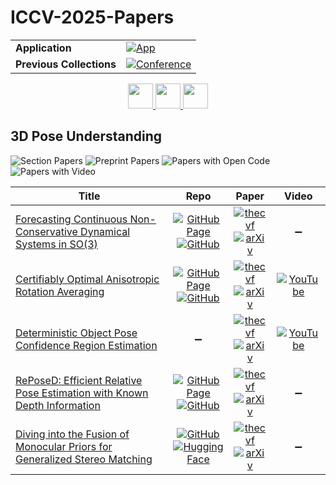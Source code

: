 # ICCV-2025-Papers

<table>
    <tr>
        <td><strong>Application</strong></td>
        <td>
            <a href="https://huggingface.co/spaces/DmitryRyumin/NewEraAI-Papers" style="float:left;">
                <img src="https://img.shields.io/badge/🤗-NewEraAI--Papers-FFD21F.svg" alt="App" />
            </a>
        </td>
    </tr>
    <tr>
        <td><strong>Previous Collections</strong></td>
        <td>
            <a href="https://github.com/DmitryRyumin/ICCV-2023-25-Papers/blob/main/README_2023.md">
                <img src="http://img.shields.io/badge/ICCV-2023-0073AE.svg" alt="Conference">
            </a>
        </td>
    </tr>
</table>

<div align="center">
    <a href="https://github.com/DmitryRyumin/ICCV-2023-25-Papers/blob/main/sections/2025/main/human-modeling.md">
        <img src="https://cdn.jsdelivr.net/gh/DmitryRyumin/NewEraAI-Papers@main/images/left.svg" width="40" alt="" />
    </a>
    <a href="https://github.com/DmitryRyumin/ICCV-2023-25-Papers/">
        <img src="https://cdn.jsdelivr.net/gh/DmitryRyumin/NewEraAI-Papers@main/images/home.svg" width="40" alt="" />
    </a>
    <a href="https://github.com/DmitryRyumin/ICCV-2023-25-Papers/blob/main/sections/2025/main/vision-and-graphics.md">
        <img src="https://cdn.jsdelivr.net/gh/DmitryRyumin/NewEraAI-Papers@main/images/right.svg" width="40" alt="" />
    </a>
</div>

## 3D Pose Understanding

![Section Papers](https://img.shields.io/badge/Section%20Papers-5-42BA16) ![Preprint Papers](https://img.shields.io/badge/Preprint%20Papers-5-b31b1b) ![Papers with Open Code](https://img.shields.io/badge/Papers%20with%20Open%20Code-4-1D7FBF) ![Papers with Video](https://img.shields.io/badge/Papers%20with%20Video-2-FF0000)

| **Title** | **Repo** | **Paper** | **Video** |
|-----------|:--------:|:---------:|:---------:|
| [Forecasting Continuous Non-Conservative Dynamical Systems in SO(3)](https://iccv.thecvf.com/virtual/2025/poster/1175) | [![GitHub Page](https://img.shields.io/badge/GitHub-Page-159957.svg)](https://bastianlb.github.io/forecasting-rotational-dynamics/) <br /> [![GitHub](https://img.shields.io/github/stars/bastianlb/forecasting-rotational-dynamics?style=flat)](https://github.com/bastianlb/forecasting-rotational-dynamics) | [![thecvf](https://img.shields.io/badge/pdf-thecvf-7395C5.svg)](https://openaccess.thecvf.com/content/ICCV2025/papers/Bastian_Forecasting_Continuous_Non-Conservative_Dynamical_Systems_in_SO3_ICCV_2025_paper.pdf) <br /> [![arXiv](https://img.shields.io/badge/arXiv-2508.07775-b31b1b.svg)](http://arxiv.org/abs/2508.07775) | :heavy_minus_sign: |
| [Certifiably Optimal Anisotropic Rotation Averaging](https://iccv.thecvf.com/virtual/2025/poster/136) | [![GitHub Page](https://img.shields.io/badge/GitHub-Page-159957.svg)](https://ylochman.github.io/anisotropic-ra) <br /> [![GitHub](https://img.shields.io/github/stars/ylochman/anisotropic-ra?style=flat)](https://github.com/ylochman/anisotropic-ra) | [![thecvf](https://img.shields.io/badge/pdf-thecvf-7395C5.svg)](https://openaccess.thecvf.com/content/ICCV2025/papers/Olsson_Certifiably_Optimal_Anisotropic_Rotation_Averaging_ICCV_2025_paper.pdf) <br /> [![arXiv](https://img.shields.io/badge/arXiv-2503.07353-b31b1b.svg)](http://arxiv.org/abs/2503.07353) | [![YouTube](https://img.shields.io/badge/YouTube-%23FF0000.svg?style=for-the-badge&logo=YouTube&logoColor=white)](https://www.youtube.com/watch?v=AG6Pspz13ng) |
| [Deterministic Object Pose Confidence Region Estimation](https://iccv.thecvf.com/virtual/2025/poster/2258) | :heavy_minus_sign: | [![thecvf](https://img.shields.io/badge/pdf-thecvf-7395C5.svg)](https://openaccess.thecvf.com/content/ICCV2025/papers/Wang_Deterministic_Object_Pose_Confidence_Region_Estimation_ICCV_2025_paper.pdf) <br /> [![arXiv](https://img.shields.io/badge/arXiv-2506.22720-b31b1b.svg)](http://arxiv.org/abs/2506.22720) | [![YouTube](https://img.shields.io/badge/YouTube-%23FF0000.svg?style=for-the-badge&logo=YouTube&logoColor=white)](https://www.youtube.com/watch?v=qNSHrHeebOI) |
| [RePoseD: Efficient Relative Pose Estimation with Known Depth Information](https://iccv.thecvf.com/virtual/2025/poster/2197) | [![GitHub Page](https://img.shields.io/badge/GitHub-Page-159957.svg)](https://kocurvik.github.io/reposed/) <br /> [![GitHub](https://img.shields.io/github/stars/kocurvik/mdrp?style=flat)](https://github.com/kocurvik/mdrp) | [![thecvf](https://img.shields.io/badge/pdf-thecvf-7395C5.svg)](https://openaccess.thecvf.com/content/ICCV2025/papers/Ding_RePoseD_Efficient_Relative_Pose_Estimation_With_Known_Depth_Information_ICCV_2025_paper.pdf) <br /> [![arXiv](https://img.shields.io/badge/arXiv-2501.07742-b31b1b.svg)](http://arxiv.org/abs/2501.07742) | :heavy_minus_sign: |
| [Diving into the Fusion of Monocular Priors for Generalized Stereo Matching](https://iccv.thecvf.com/virtual/2025/poster/192) | [![GitHub](https://img.shields.io/github/stars/YaoChengTang/Diving-into-the-Fusion-of-Monocular-Priors-for-Generalized-Stereo-Matching?style=flat)](https://github.com/YaoChengTang/Diving-into-the-Fusion-of-Monocular-Priors-for-Generalized-Stereo-Matching) <br /> [![Hugging Face](https://img.shields.io/badge/🤗-demo-FFD21F.svg)](https://huggingface.co/spaces/AdamYao/Diving-into-the-Fusion-of-Monocular-Priors-for-Generalized-Stereo-Matching) | [![thecvf](https://img.shields.io/badge/pdf-thecvf-7395C5.svg)](https://openaccess.thecvf.com/content/ICCV2025/papers/Yao_Diving_into_the_Fusion_of_Monocular_Priors_for_Generalized_Stereo_ICCV_2025_paper.pdf) <br /> [![arXiv](https://img.shields.io/badge/arXiv-2505.14414-b31b1b.svg)](http://arxiv.org/abs/2505.14414) | :heavy_minus_sign: |
